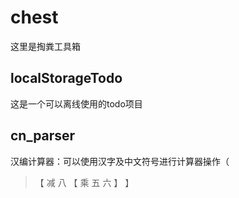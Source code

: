 # chest

这里是掏粪工具箱

## localStorageTodo

这是一个可以离线使用的todo项目

## cn_parser

汉编计算器：可以使用汉字及中文符号进行计算器操作（

> 【 减 八 【 乘 五 六 】 】